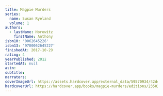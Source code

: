 ```yaml
---
title: Magpie Murders
series:
  name: Susan Ryeland
  volume: 1
authors:
  - lastName: Horowitz
    firstName: Anthony
isbn10: '0062645226'
isbn13: '9780062645227'
finishedAt: 2017-10-29
rating: 4
yearPublished: 2012
startedAt: null
asin:
subtitle:
narrators:
coverImageUrl: https://assets.hardcover.app/external_data/59570934/42dcbb77b4b29b066ca77fdf9130adbf235436bc.jpeg
hardcoverUrl: https://hardcover.app/books/magpie-murders/editions/23502840
---
```

